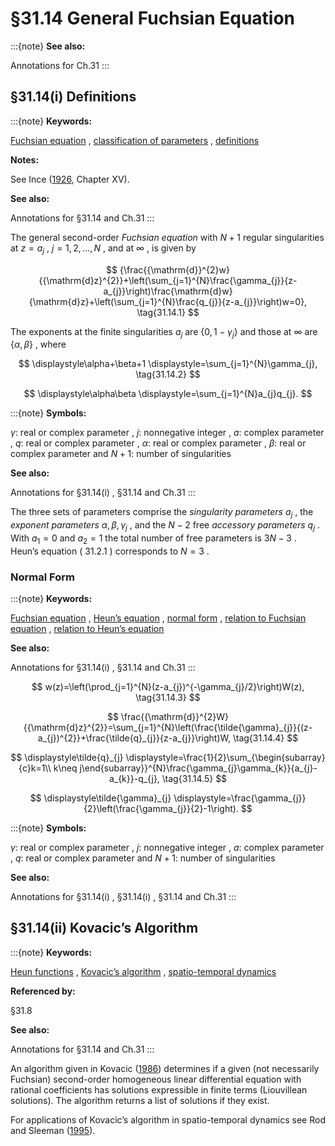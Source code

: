 # §31.14 General Fuchsian Equation

:::{note}
**See also:**

Annotations for Ch.31
:::


## §31.14(i) Definitions

:::{note}
**Keywords:**

[Fuchsian equation](http://dlmf.nist.gov/search/search?q=Fuchsian%20equation) , [classification of parameters](http://dlmf.nist.gov/search/search?q=classification%20of%20parameters) , [definitions](http://dlmf.nist.gov/search/search?q=definitions)

**Notes:**

See Ince ([1926](./bib/I.html#bib1125 "Ordinary Differential Equations"), Chapter XV).

**See also:**

Annotations for §31.14 and Ch.31
:::

The general second-order *Fuchsian equation* with $N+1$ regular singularities at $z=a_{j}$ , $j=1,2,\dots,N$ , and at $\infty$ , is given by


<a id="E1"></a>
$$
{\frac{{\mathrm{d}}^{2}w}{{\mathrm{d}z}^{2}}+\left(\sum_{j=1}^{N}\frac{\gamma_{j}}{z-a_{j}}\right)\frac{\mathrm{d}w}{\mathrm{d}z}+\left(\sum_{j=1}^{N}\frac{q_{j}}{z-a_{j}}\right)w=0}, \tag{31.14.1}
$$

The exponents at the finite singularities $a_{j}$ are $\{0,{1-\gamma_{j}}\}$ and those at $\infty$ are $\{\alpha,\beta\}$ , where

<a id="E2"></a>

<a id="Ex1"></a>
$$
\displaystyle\alpha+\beta+1 \displaystyle=\sum_{j=1}^{N}\gamma_{j}, \tag{31.14.2}
$$

<a id="Ex2"></a>
$$
\displaystyle\alpha\beta \displaystyle=\sum_{j=1}^{N}a_{j}q_{j}.
$$

:::{note}
**Symbols:**

$\gamma$: real or complex parameter , $j$: nonnegative integer , $a$: complex parameter , $q$: real or complex parameter , $\alpha$: real or complex parameter , $\beta$: real or complex parameter and $N+1$: number of singularities

**See also:**

Annotations for §31.14(i) , §31.14 and Ch.31
:::

The three sets of parameters comprise the *singularity parameters* $a_{j}$ , the *exponent parameters* $\alpha,\beta,\gamma_{j}$ , and the $N-2$ free *accessory parameters* $q_{j}$ . With $a_{1}=0$ and $a_{2}=1$ the total number of free parameters is $3N-3$ . Heun’s equation ( 31.2.1 ) corresponds to $N=3$ .


### Normal Form

:::{note}
**Keywords:**

[Fuchsian equation](http://dlmf.nist.gov/search/search?q=Fuchsian%20equation) , [Heun’s equation](http://dlmf.nist.gov/search/search?q=Heun%20equation) , [normal form](http://dlmf.nist.gov/search/search?q=normal%20form) , [relation to Fuchsian equation](http://dlmf.nist.gov/search/search?q=relation%20to%20Fuchsian%20equation) , [relation to Heun’s equation](http://dlmf.nist.gov/search/search?q=relation%20to%20Heun%20equation)

**See also:**

Annotations for §31.14(i) , §31.14 and Ch.31
:::


<a id="E3"></a>
$$
w(z)=\left(\prod_{j=1}^{N}(z-a_{j})^{-\gamma_{j}/2}\right)W(z), \tag{31.14.3}
$$


<a id="E4"></a>
$$
\frac{{\mathrm{d}}^{2}W}{{\mathrm{d}z}^{2}}=\sum_{j=1}^{N}\left(\frac{\tilde{\gamma}_{j}}{(z-a_{j})^{2}}+\frac{\tilde{q}_{j}}{z-a_{j}}\right)W, \tag{31.14.4}
$$

<a id="E5"></a>

<a id="Ex3"></a>
$$
\displaystyle\tilde{q}_{j} \displaystyle=\frac{1}{2}\sum_{\begin{subarray}{c}k=1\\
k\neq j\end{subarray}}^{N}\frac{\gamma_{j}\gamma_{k}}{a_{j}-a_{k}}-q_{j}, \tag{31.14.5}
$$

<a id="Ex4"></a>
$$
\displaystyle\tilde{\gamma}_{j} \displaystyle=\frac{\gamma_{j}}{2}\left(\frac{\gamma_{j}}{2}-1\right).
$$

:::{note}
**Symbols:**

$\gamma$: real or complex parameter , $j$: nonnegative integer , $a$: complex parameter , $q$: real or complex parameter and $N+1$: number of singularities

**See also:**

Annotations for §31.14(i) , §31.14(i) , §31.14 and Ch.31
:::


## §31.14(ii) Kovacic’s Algorithm

:::{note}
**Keywords:**

[Heun functions](http://dlmf.nist.gov/search/search?q=Heun%20functions) , [Kovacic’s algorithm](http://dlmf.nist.gov/search/search?q=Kovacic%20algorithm) , [spatio-temporal dynamics](http://dlmf.nist.gov/search/search?q=spatio-temporal%20dynamics)

**Referenced by:**

§31.8

**See also:**

Annotations for §31.14 and Ch.31
:::

An algorithm given in Kovacic ([1986](./bib/K.html#bib1339 "An algorithm for solving second order linear homogeneous differential equations")) determines if a given (not necessarily Fuchsian) second-order homogeneous linear differential equation with rational coefficients has solutions expressible in finite terms (Liouvillean solutions). The algorithm returns a list of solutions if they exist.

For applications of Kovacic’s algorithm in spatio-temporal dynamics see Rod and Sleeman ([1995](./bib/R.html#bib1964 "Complexity in spatio-temporal dynamics")).
